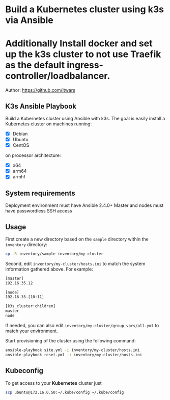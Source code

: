 # Build a Kubernetes cluster using k3s via Ansible

# Additionally Install docker and set up the k3s cluster to not use Traefik as the default ingress-controller/loadbalancer.

Author: <https://github.com/itwars>

## K3s Ansible Playbook

Build a Kubernetes cluster using Ansible with k3s. The goal is easily install a Kubernetes cluster on machines running:

- [x] Debian
- [x] Ubuntu
- [x] CentOS

on processor architecture:

- [x] x64
- [x] arm64
- [x] armhf

## System requirements

Deployment environment must have Ansible 2.4.0+
Master and nodes must have passwordless SSH access

## Usage

First create a new directory based on the `sample` directory within the `inventory` directory:

```bash
cp -R inventory/sample inventory/my-cluster
```

Second, edit `inventory/my-cluster/hosts.ini` to match the system information gathered above. For example:

```bash
[master]
192.16.35.12

[node]
192.16.35.[10:11]

[k3s_cluster:children]
master
node
```

If needed, you can also edit `inventory/my-cluster/group_vars/all.yml` to match your environment.

Start provisioning of the cluster using the following command:

```bash
ansible-playbook site.yml -i inventory/my-cluster/hosts.ini
ansible-playbook reset.yml -i inventory/my-cluster/hosts.ini
```

## Kubeconfig

To get access to your **Kubernetes** cluster just

```bash
scp ubuntu@172.16.0.50:~/.kube/config ~/.kube/config
```
